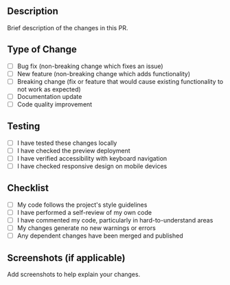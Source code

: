 ## Description

Brief description of the changes in this PR.

## Type of Change

- [ ] Bug fix (non-breaking change which fixes an issue)
- [ ] New feature (non-breaking change which adds functionality)
- [ ] Breaking change (fix or feature that would cause existing functionality to not work as expected)
- [ ] Documentation update
- [ ] Code quality improvement

## Testing

- [ ] I have tested these changes locally
- [ ] I have checked the preview deployment
- [ ] I have verified accessibility with keyboard navigation
- [ ] I have checked responsive design on mobile devices

## Checklist

- [ ] My code follows the project's style guidelines
- [ ] I have performed a self-review of my own code
- [ ] I have commented my code, particularly in hard-to-understand areas
- [ ] My changes generate no new warnings or errors
- [ ] Any dependent changes have been merged and published

## Screenshots (if applicable)

Add screenshots to help explain your changes.
